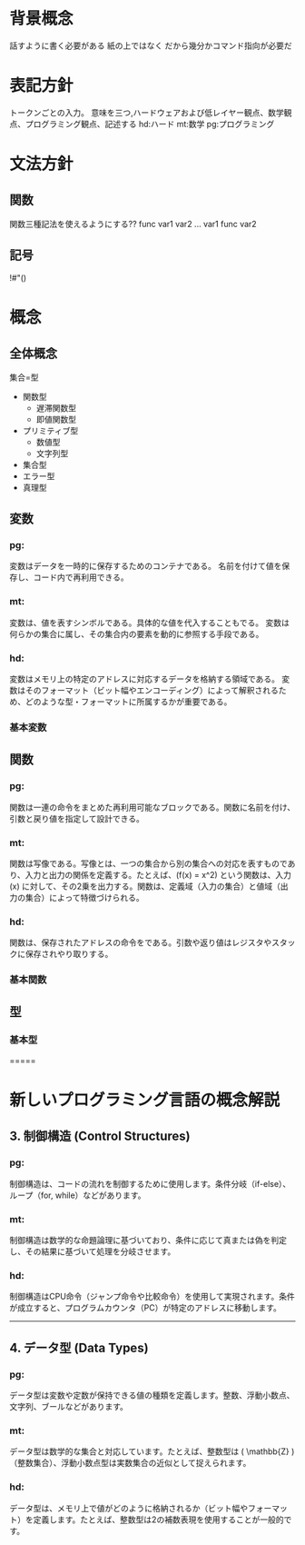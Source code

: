# 背景概念
話すように書く必要がある
紙の上ではなく
だから幾分かコマンド指向が必要だ
# 表記方針
トークンごとの入力。
意味を三つ,ハードウェアおよび低レイヤー観点、数学観点、プログラミング観点、記述する
hd:ハード
mt:数学
pg:プログラミング
# 文法方針
## 関数
関数三種記法を使えるようにする??
func var1 var2 ...
var1 func var2 
## 記号
!#"()
# 概念
## 全体概念
集合=型
- 関数型
  - 遅滞関数型
  - 即値関数型
- プリミティブ型
  - 数値型
  - 文字列型
- 集合型
- エラー型
- 真理型

## 変数
### pg:
変数はデータを一時的に保存するためのコンテナである。
名前を付けて値を保存し、コード内で再利用できる。
### mt:
変数は、値を表すシンボルである。具体的な値を代入することもでる。
変数は何らかの集合に属し、その集合内の要素を動的に参照する手段である。
### hd:
変数はメモリ上の特定のアドレスに対応するデータを格納する領域である。
変数はそのフォーマット（ビット幅やエンコーディング）によって解釈されるため、どのような型・フォーマットに所属するかが重要である。
### 基本変数
## 関数
### pg:
関数は一連の命令をまとめた再利用可能なブロックである。関数に名前を付け、引数と戻り値を指定して設計できる。

### mt:
関数は写像である。写像とは、一つの集合から別の集合への対応を表すものであり、入力と出力の関係を定義する。たとえば、\(f(x) = x^2\) という関数は、入力 \(x\) に対して、その2乗を出力する。関数は、定義域（入力の集合）と値域（出力の集合）によって特徴づけられる。

### hd:
関数は、保存されたアドレスの命令をである。引数や返り値はレジスタやスタックに保存されやり取りする。

### 基本関数
## 型
### 基本型

=====
# 新しいプログラミング言語の概念解説



## 3. 制御構造 (Control Structures)

### pg:
制御構造は、コードの流れを制御するために使用します。条件分岐（if-else）、ループ（for, while）などがあります。

### mt:
制御構造は数学的な命題論理に基づいており、条件に応じて真または偽を判定し、その結果に基づいて処理を分岐させます。

### hd:
制御構造はCPU命令（ジャンプ命令や比較命令）を使用して実現されます。条件が成立すると、プログラムカウンタ（PC）が特定のアドレスに移動します。

---

## 4. データ型 (Data Types)

### pg:
データ型は変数や定数が保持できる値の種類を定義します。整数、浮動小数点、文字列、ブールなどがあります。

### mt:
データ型は数学的な集合と対応しています。たとえば、整数型は \( \mathbb{Z} \)（整数集合）、浮動小数点型は実数集合の近似として捉えられます。

### hd:
データ型は、メモリ上で値がどのように格納されるか（ビット幅やフォーマット）を定義します。たとえば、整数型は2の補数表現を使用することが一般的です。
